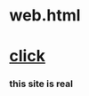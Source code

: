 # web.html
<u><h1><a href="https://kimcs-creater.github.io/web1/web1">click</a></u></h1>
<p><h3>this site is real</h3>
